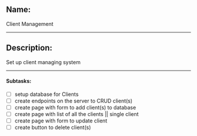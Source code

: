 ## Name:
Client Management

---
## Description:
Set up client managing system

---
#### Subtasks:
- [ ] setup database for Clients
- [ ] create endpoints on the server to CRUD client(s)
- [ ] create page with form to add client(s) to database
- [ ] create page with list of all the clients || single client
- [ ] create page with form to update client
- [ ] create button to delete client(s)
